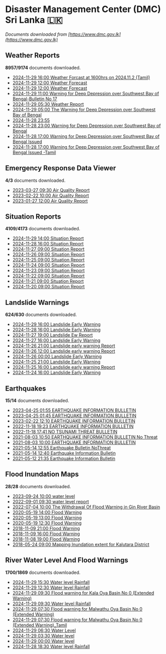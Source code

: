 # Disaster Management Center (DMC) Sri Lanka :sri_lanka:

*Documents downloaded from [https://www.dmc.gov.lk](https://www.dmc.gov.lk)*

## Weather Reports

**8957/9174** documents downloaded.

* [2024-11-29 16:00 Weather Forcast at 1600hrs on 2024.11.2 (Tamil)](data/weather-reports/20241129.1600.weather-forcast-at-1600hrs-on-2024112-tamil.pdf)
* [2024-11-29 12:00 Weather Forecast](data/weather-reports/20241129.1200.weather-forecast.pdf)
* [2024-11-29 12:00 Weather Forecast](data/weather-reports/20241129.1200.weather-forecast.pdf)
* [2024-11-29 11:00 Warning for Deep Depression over Southwest Bay of Bengal-Bulletin No 17](data/weather-reports/20241129.1100.warning-for-deep-depression-over-southwest-bay-of-bengalbulletin-no-17.pdf)
* [2024-11-29 05:30 Weather Report](data/weather-reports/20241129.0530.weather-report.pdf)
* [2024-11-29 05:00 The Warning for Deep Depression over Southwest Bay of Bengal](data/weather-reports/20241129.0500.the-warning-for-deep-depression-over-southwest-bay-of-bengal.pdf)
* [2024-11-28 23:55 ](data/weather-reports/20241128.2355..pdf)
* [2024-11-28 23:00 Warning for Deep Depression over Southwest Bay of Bengal](data/weather-reports/20241128.2300.warning-for-deep-depression-over-southwest-bay-of-bengal.pdf)
* [2024-11-28 17:00 Warning for Deep Depression over Southwest Bay of Bengal Issued](data/weather-reports/20241128.1700.warning-for-deep-depression-over-southwest-bay-of-bengal-issued.pdf)
* [2024-11-28 17:00 Warning for Deep Depression over Southwest Bay of Bengal Issued -Tamil](data/weather-reports/20241128.1700.warning-for-deep-depression-over-southwest-bay-of-bengal-issued-tamil.pdf)

## Emergency Response Data Viewer

**4/3** documents downloaded.

* [2023-03-27 09:30 Air Quality Report](data/emergency-response-data-viewer/20230327.0930.air-quality-report.pdf)
* [2023-02-22 10:00 Air Quality Report](data/emergency-response-data-viewer/20230222.1000.air-quality-report.pdf)
* [2023-01-27 12:00 Air Quality Report](data/emergency-response-data-viewer/20230127.1200.air-quality-report.pdf)

## Situation Reports

**4109/4173** documents downloaded.

* [2024-11-29 14:00 Situation Report](data/situation-reports/20241129.1400.situation-report.pdf)
* [2024-11-28 16:00 Situation Report](data/situation-reports/20241128.1600.situation-report.pdf)
* [2024-11-27 09:00 Situation Report](data/situation-reports/20241127.0900.situation-report.pdf)
* [2024-11-26 09:00 Situation Report](data/situation-reports/20241126.0900.situation-report.pdf)
* [2024-11-25 09:00 Situation Report](data/situation-reports/20241125.0900.situation-report.pdf)
* [2024-11-24 09:00 Situation Report](data/situation-reports/20241124.0900.situation-report.pdf)
* [2024-11-23 09:00 Situation Report](data/situation-reports/20241123.0900.situation-report.pdf)
* [2024-11-22 09:00 Situation Report](data/situation-reports/20241122.0900.situation-report.pdf)
* [2024-11-21 09:00 Situation Report](data/situation-reports/20241121.0900.situation-report.pdf)
* [2024-11-20 09:00 Situation Report](data/situation-reports/20241120.0900.situation-report.pdf)

## Landslide Warnings

**624/630** documents downloaded.

* [2024-11-29 16:00 Landslide Early Warning](data/landslide-warnings/20241129.1600.landslide-early-warning.pdf)
* [2024-11-28 16:00 Landslide Early Warning](data/landslide-warnings/20241128.1600.landslide-early-warning.pdf)
* [2024-11-27 19:00 Landslide Ew Report](data/landslide-warnings/20241127.1900.landslide-ew-report.pdf)
* [2024-11-27 16:00 Landslide Early Warning](data/landslide-warnings/20241127.1600.landslide-early-warning.pdf)
* [2024-11-26 21:00 Landslide early warning Report](data/landslide-warnings/20241126.2100.landslide-early-warning-report.pdf)
* [2024-11-26 12:00 Landslide early warning Report](data/landslide-warnings/20241126.1200.landslide-early-warning-report.pdf)
* [2024-11-26 00:00 Landslide Early Warning](data/landslide-warnings/20241126.0000.landslide-early-warning.pdf)
* [2024-11-25 21:00 Landslide Early Warning](data/landslide-warnings/20241125.2100.landslide-early-warning.pdf)
* [2024-11-25 16:00 Landslide early warning Report](data/landslide-warnings/20241125.1600.landslide-early-warning-report.pdf)
* [2024-11-24 16:00 Landslide Early Warning](data/landslide-warnings/20241124.1600.landslide-early-warning.pdf)

## Earthquakes

**15/14** documents downloaded.

* [2023-04-25 01:55 EARTHQUAKE INFORMATION BULLETIN](data/earthquakes/20230425.0155.earthquake-information-bulletin.pdf)
* [2023-04-25 01:45 EARTHQUAKE INFORMATION BULLETIN](data/earthquakes/20230425.0145.earthquake-information-bulletin.pdf)
* [2023-02-22 12:10 EARTHQUAKE INFORMATION BULLETIN](data/earthquakes/20230222.1210.earthquake-information-bulletin.pdf)
* [2022-11-18 19:23 EARTHQUAKE INFORMATION BULLETIN](data/earthquakes/20221118.1923.earthquake-information-bulletin.pdf)
* [2022-11-18 17:41 NO TSUNAMI THREAT BULLETIN](data/earthquakes/20221118.1741.no-tsunami-threat-bulletin.pdf)
* [2021-08-03 10:50 EARTHQUAKE INFORMATION BULLETIN No Threat](data/earthquakes/20210803.1050.earthquake-information-bulletin-no-threat.pdf)
* [2021-08-03 10:00 EARTHQUAKE INFORMATION BULLETIN](data/earthquakes/20210803.1000.earthquake-information-bulletin.pdf)
* [2021-05-14 12:55 Earthquake Bulletin NoThreat](data/earthquakes/20210514.1255.earthquake-bulletin-nothreat.pdf)
* [2021-05-14 12:40 Earthquake Information Bulletin](data/earthquakes/20210514.1240.earthquake-information-bulletin.pdf)
* [2021-05-12 21:35 Earthquake Information Bulletin](data/earthquakes/20210512.2135.earthquake-information-bulletin.pdf)

## Flood Inundation Maps

**28/28** documents downloaded.

* [2023-09-24 10:00 water level](data/flood-inundation-maps/20230924.1000.water-level.pdf)
* [2022-09-01 09:30 water level report](data/flood-inundation-maps/20220901.0930.water-level-report.pdf)
* [2022-07-04 10:00 The Withdrawal Of Flood Warning in Gin River Basin](data/flood-inundation-maps/20220704.1000.the-withdrawal-of-flood-warning-in-gin-river-basin.pdf)
* [2020-05-19 14:00 Flood Warning](data/flood-inundation-maps/20200519.1400.flood-warning.pdf)
* [2020-05-19 13:00 Flood Warning](data/flood-inundation-maps/20200519.1300.flood-warning.pdf)
* [2020-05-19 12:30 Flood Warning](data/flood-inundation-maps/20200519.1230.flood-warning.pdf)
* [2018-11-09 21:00 Flood Warning](data/flood-inundation-maps/20181109.2100.flood-warning.PDF)
* [2018-11-09 16:00 Flood Warning](data/flood-inundation-maps/20181109.1600.flood-warning.PDF)
* [2018-11-08 19:00 Flood Warning](data/flood-inundation-maps/20181108.1900.flood-warning.PDF)
* [2018-05-24 09:00 Mapping Inundation extent for Kalutara District](data/flood-inundation-maps/20180524.0900.mapping-inundation-extent-for-kalutara-district.pdf)

## River Water Level And Flood Warnings

**1700/1869** documents downloaded.

* [2024-11-29 15:30 Water level  Rainfall](data/river-water-level-and-flood-warnings/20241129.1530.water-level-rainfall.jpg)
* [2024-11-29 12:30 Water level  Rainfall](data/river-water-level-and-flood-warnings/20241129.1230.water-level-rainfall.jpg)
* [2024-11-29 09:30 Flood warning for Kala Oya Basin  No 0  (Extended Warning)](data/river-water-level-and-flood-warnings/20241129.0930.flood-warning-for-kala-oya-basin-no-0-extended-warning.pdf)
* [2024-11-29 09:30 Water level  Rainfall](data/river-water-level-and-flood-warnings/20241129.0930.water-level-rainfall.jpg)
* [2024-11-29 07:30 Flood warning for Malwathu Oya Basin  No 0  (Extended Warning)](data/river-water-level-and-flood-warnings/20241129.0730.flood-warning-for-malwathu-oya-basin-no-0-extended-warning.pdf)
* [2024-11-29 07:30 Flood warning for Malwathu Oya Basin  No 0  (Extended Warning)_Tamil](data/river-water-level-and-flood-warnings/20241129.0730.flood-warning-for-malwathu-oya-basin-no-0-extended-warning_tamil.pdf)
* [2024-11-29 06:30 Water Level](data/river-water-level-and-flood-warnings/20241129.0630.water-level.jpg)
* [2024-11-29 03:30 Water level](data/river-water-level-and-flood-warnings/20241129.0330.water-level.jpg)
* [2024-11-29 00:00 Water level](data/river-water-level-and-flood-warnings/20241129.0000.water-level.jpg)
* [2024-11-28 18:30 Water level  Rainfall](data/river-water-level-and-flood-warnings/20241128.1830.water-level-rainfall.jpg)
